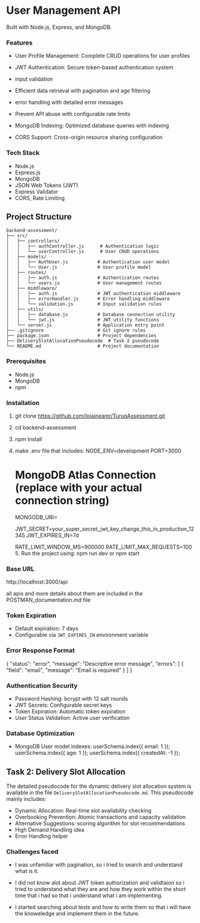 # User Management API

Built with Node.js, Express, and MongoDB.

### Features
- User Profile Management: 
Complete CRUD operations for user profiles

- JWT Authentication:
Secure token-based authentication system

- input validation

- Efficient data retrieval with pagination and age filtering

- error handling with detailed error messages

- Prevent API abuse with configurable rate limits

- MongoDB Indexing: Optimized database queries with indexing

- CORS Support: Cross-origin resource sharing configuration

### Tech Stack

- Node.js
- Express.js
- MongoDB 
- JSON Web Tokens (JWT)
- Express Validator
- CORS, Rate Limiting

## Project Structure

```
backend-assessment/
├── src/
│   ├── controllers/
│   │   ├── authController.js      # Authentication logic
│   │   └── userController.js      # User CRUD operations
│   ├── models/
│   │   ├── AuthUser.js           # Authentication user model
│   │   └── User.js               # User profile model
│   ├── routes/
│   │   ├── auth.js               # Authentication routes
│   │   └── users.js              # User management routes
│   ├── middleware/
│   │   ├── auth.js               # JWT authentication middleware
│   │   ├── errorHandler.js       # Error handling middleware
│   │   └── validation.js         # Input validation rules
│   ├── utils/
│   │   ├── database.js           # Database connection utility
│   │   └── jwt.js                # JWT utility functions
│   └── server.js                 # Application entry point
├── .gitignore                    # Git ignore rules
├── package.json                  # Project dependencies
├── DeliverySlotAllocationPseudocode  # Task 2 pseudocode
└── README.md                     # Project documentation
```


### Prerequisites

- Node.js 
- MongoDB 
- npm 

### Installation

   1. git clone https://github.com/lojaineamr/TuruqAssessment.git
   2. cd backend-assessment
   3. npm install
   4. make .env file that includes:
        NODE_ENV=development
        PORT=3000

        # MongoDB Atlas Connection (replace with your actual connection string)
        MONGODB_URI=

        JWT_SECRET=your_super_secret_jwt_key_change_this_in_production_12345
        JWT_EXPIRES_IN=7d

        RATE_LIMIT_WINDOW_MS=900000
        RATE_LIMIT_MAX_REQUESTS=100
    5. Run the project using: 
        npm run dev or npm start


### Base URL
http://localhost:3000/api

all apis and more details about them are included in the POSTMAN_documentation.md file

### Token Expiration
- Default expiration: 7 days
- Configurable via `JWT_EXPIRES_IN` environment variable

### Error Response Format
{
  "status": "error",
  "message": "Descriptive error message",
  "errors": [
    {
      "field": "email",
      "message": "Email is required"
    }
  ]
}


### Authentication Security
- Password Hashing: bcrypt with 12 salt rounds
- JWT Secrets: Configurable secret keys
- Token Expiration: Automatic token expiration
- User Status Validation: Active user verification

### Database Optimization
- MongoDB User model indexes:
  userSchema.index({ email: 1 });
  userSchema.index({ age: 1 });
  userSchema.index({ createdAt: -1 });


## Task 2: Delivery Slot Allocation

The detailed pseudocode for the dynamic delivery slot allocation system is available in the file `DeliverySlotAllocationPseudocode.md`. This pseudocode mainly includes:

- Dynamic Allocation: Real-time slot availability checking
- Overbooking Prevention: Atomic transactions and capacity validation
- Alternative Suggestions: scoring algorithm for slot recommendations
- High Demand Handling idea
- Error Handling helper

### Challenges faced

- I was unfamiliar with pagination, so i tried to search and understand what is it. 

- I did not know alot about JWT token authorization and validtaion so i tried to understand what they are and how they work within the short time that i had so that i understand what i am implementing.

- I started searching about tests and how to write them so that i will have the knoweledge and implement them in the future. 
